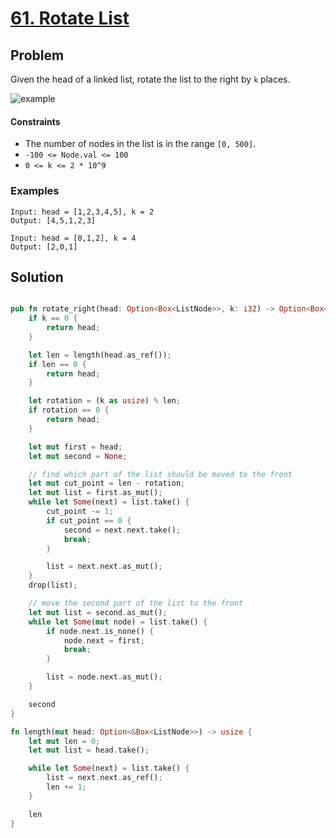 # [61. Rotate List](https://leetcode.com/problems/rotate-list/)

## Problem

Given the head of a linked list, rotate the list to the right by `k` places.

![example](/100%20-%20199/resources/61/rotate1.jpg)

#### Constraints

* The number of nodes in the list is in the range `[0, 500]`.
* `-100 <= Node.val <= 100`
* `0 <= k <= 2 * 10^9`

### Examples

```text
Input: head = [1,2,3,4,5], k = 2
Output: [4,5,1,2,3]
```

```text
Input: head = [0,1,2], k = 4
Output: [2,0,1]
```

## Solution

```rust

pub fn rotate_right(head: Option<Box<ListNode>>, k: i32) -> Option<Box<ListNode>> {
    if k == 0 {
        return head;
    }

    let len = length(head.as_ref());
    if len == 0 {
        return head;
    }

    let rotation = (k as usize) % len;
    if rotation == 0 {
        return head;
    }

    let mut first = head;
    let mut second = None;

    // find which part of the list should be moved to the front
    let mut cut_point = len - rotation;
    let mut list = first.as_mut();
    while let Some(next) = list.take() {
        cut_point -= 1;
        if cut_point == 0 {
            second = next.next.take();
            break;
        }

        list = next.next.as_mut();
    }
    drop(list);

    // move the second part of the list to the front
    let mut list = second.as_mut();
    while let Some(mut node) = list.take() {
        if node.next.is_none() {
            node.next = first;
            break;
        }

        list = node.next.as_mut();
    }

    second
}

fn length(mut head: Option<&Box<ListNode>>) -> usize {
    let mut len = 0;
    let mut list = head.take();

    while let Some(next) = list.take() {
        list = next.next.as_ref();
        len += 1;
    }

    len
}
```